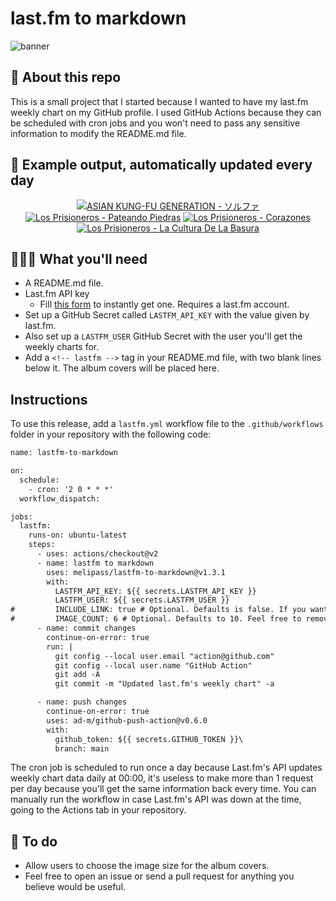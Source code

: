 # last.fm to markdown

![banner](banner.png)

## 🤖 About this repo
This is a small project that I started because I wanted to have my last.fm weekly chart on my GitHub profile. I used GitHub Actions because they can be scheduled with cron jobs and you won't need to pass any sensitive information to modify the README.md file.

## 🎵 Example output, automatically updated every day
<!-- lastfm -->
<p align="center"><a href="https://www.last.fm/music/ASIAN+KUNG-FU+GENERATION/%E3%82%BD%E3%83%AB%E3%83%95%E3%82%A1"><img src="https://lastfm.freetls.fastly.net/i/u/64s/4a345ef05690bfd9cfaaabb796f2e478.jpg" title="ASIAN KUNG-FU GENERATION - ソルファ"></a> <a href="https://www.last.fm/music/Los+Prisioneros/Pateando+Piedras"><img src="https://lastfm.freetls.fastly.net/i/u/64s/ae1df16a50d44195897a30ef36918584.png" title="Los Prisioneros - Pateando Piedras"></a> <a href="https://www.last.fm/music/Los+Prisioneros/Corazones"><img src="https://lastfm.freetls.fastly.net/i/u/64s/221fdf7c137879cdca2a79a375d254f8.jpg" title="Los Prisioneros - Corazones"></a> <a href="https://www.last.fm/music/Los+Prisioneros/La+Cultura+De+La+Basura"><img src="https://lastfm.freetls.fastly.net/i/u/64s/21f65166f9b5d8f3a0a6bec5b4ab832e.jpg" title="Los Prisioneros - La Cultura De La Basura"></a> </p>

          
## 👩🏽‍💻 What you'll need
* A README.md file.
* Last.fm API key
  * Fill [this form](https://www.last.fm/api/account/create) to instantly get one. Requires a last.fm account.
* Set up a GitHub Secret called ```LASTFM_API_KEY``` with the value given by last.fm.
* Also set up a ```LASTFM_USER``` GitHub Secret with the user you'll get the weekly charts for.
* Add a ```<!-- lastfm -->``` tag in your README.md file, with two blank lines below it. The album covers will be placed here.

## Instructions
To use this release, add a ```lastfm.yml``` workflow file to the ```.github/workflows``` folder in your repository with the following code:
```diff
name: lastfm-to-markdown

on:
  schedule:
    - cron: '2 0 * * *'
  workflow_dispatch:

jobs:
  lastfm:
    runs-on: ubuntu-latest
    steps:
      - uses: actions/checkout@v2
      - name: lastfm to markdown
        uses: melipass/lastfm-to-markdown@v1.3.1
        with:
          LASTFM_API_KEY: ${{ secrets.LASTFM_API_KEY }}
          LASTFM_USER: ${{ secrets.LASTFM_USER }}
#         INCLUDE_LINK: true # Optional. Defaults is false. If you want to include the link to the album page, set this to true.
#         IMAGE_COUNT: 6 # Optional. Defaults to 10. Feel free to remove this line if you want.
      - name: commit changes
        continue-on-error: true
        run: |
          git config --local user.email "action@github.com"
          git config --local user.name "GitHub Action"
          git add -A
          git commit -m "Updated last.fm's weekly chart" -a

      - name: push changes
        continue-on-error: true
        uses: ad-m/github-push-action@v0.6.0
        with:
          github_token: ${{ secrets.GITHUB_TOKEN }}\
          branch: main
```
The cron job is scheduled to run once a day because Last.fm's API updates weekly chart data daily at 00:00, it's useless to make more than 1 request per day because you'll get the same information back every time. You can manually run the workflow in case Last.fm's API was down at the time, going to the Actions tab in your repository.

## 🚧 To do
* Allow users to choose the image size for the album covers.
* Feel free to open an issue or send a pull request for anything you believe would be useful.
